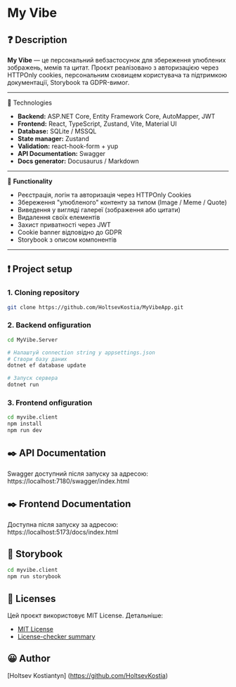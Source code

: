 # My Vibe

## ❓ Description

**My Vibe** — це персональний вебзастосунок для збереження улюблених зображень, мемів та цитат. Проєкт реалізовано з авторизацією через HTTPOnly cookies, персональним сховищем користувача та підтримкою документації, Storybook та GDPR-вимог.

---

🔨 Technologies

- **Backend:** ASP.NET Core, Entity Framework Core, AutoMapper, JWT
- **Frontend:** React, TypeScript, Zustand, Vite, Material UI
- **Database:** SQLite / MSSQL
- **State manager:** Zustand
- **Validation:** react-hook-form + yup
- **API Documentation:** Swagger
- **Docs generator:** Docusaurus / Markdown

---

🔎 **Functionality**

- Реєстрація, логін та авторизація через HTTPOnly Cookies
- Збереження "улюбленого" контенту за типом (Image / Meme / Quote)
- Виведення у вигляді галереї (зображення або цитати)
- Видалення своїх елементів
- Захист приватності через JWT
- Cookie banner відповідно до GDPR
- Storybook з описом компонентів

---

## ❗ Project setup

### 1. Cloning repository

```bash
git clone https://github.com/HoltsevKostia/MyVibeApp.git
```

### 2. Backend onfiguration

```bash
cd MyVibe.Server

# Налаштуй connection string у appsettings.json
# Створи базу даних
dotnet ef database update

# Запуск сервера
dotnet run
```

### 3. Frontend onfiguration
```bash
cd myvibe.client
npm install
npm run dev
```

## ✒️ API Documentation

Swagger доступний після запуску за адресою: https://localhost:7180/swagger/index.html

## ✒️ Frontend Documentation

Доступна після запуску за адресою: https://localhost:5173/docs/index.html

## 🧪 Storybook

```bash
cd myvibe.client
npm run storybook
```

## 📃 Licenses

Цей проєкт використовує MIT License. Детальніше:
* [MIT License](LICENSE)
* [License-checker summary](license-summary.txt)

## 😀 Author
[Holtsev Kostiantyn] (https://github.com/HoltsevKostia)
